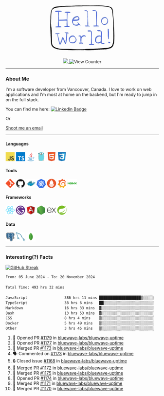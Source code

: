 <div align="center">
    <img src="./img/hello_world.webp" height="200px" width="">
    <div>
        <a href="https://www.linkedin.com/in/ajhollid">
            <img src="https://img.shields.io/badge/LinkedIn-blue"/>
        </a>
        <img src="https://komarev.com/ghpvc/?username=ajhollid&color=yellow" alt="View Counter">
    </div>
</div>

---

### About Me

I'm a software developer from Vancouver, Canada. I love to work on web applications and I'm most at home on the backend, but I'm ready to jump in on the full stack.

You can find me here: [![Linkedin Badge](https://img.shields.io/badge/-ajhollid-blue?style=flat&logo=Linkedin&logoColor=white)](https://www.linkedin.com/in/ajhollid)

Or

[Shoot me an email](mailto:ajhollid@gmail.com)

---

#### Languages

<div>
    <img src="./img/devicons/javascript-original.svg" width=30 height=30 alt="JavaScript">
    <img src="/img/devicons/typescript-original.svg" width=30 height=30 alt="TypeScript">
    <img src="./img/devicons/java-original.svg" width=30 height=30 alt="Java">
    <img src="./img/devicons/go-original.svg" width=30 height=30 alt="Golang">
    <img src="./img/devicons/html5-original.svg" width=30 height=30 alt="HTML 5">
    <img src="./img/devicons/css3-original.svg" width=30 height=30 alt="CSS 3">
</div>

#### Tools

<div>
    <img src="./img/devicons/git-original.svg" width=30 height=30 alt="Git">
    <img src="./img/devicons/github-original.svg" width=30 height=30 alt="Github">
    <img src="./img/devicons/docker-original.svg" width=30 
    height=30 alt="Docker">
    <img src="./img/devicons/kubernetes-original.svg" width=30 height=30 alt="K8">
    <img src="./img/devicons/prometheus-original.svg" width=30 height=30 alt="Prometheus">
    <img src="./img/devicons/grafana-original.svg" width=30 height=30 alt="Grafana">
    <img src="./img/devicons/nginx-original.svg" width=30 height=30 alt="Nginx">
</div>

#### Frameworks

<div>
    <img src="./img/devicons/react-original.svg" width=30 height=30 alt="React">
    <img src="./img/devicons/gatsby-original.svg" width=30 height=30 alt="Gatsby">
    <img src="./img/devicons/angularjs-original.svg" width=30 height=30 alt="AngularJS">
    <img src="./img/devicons/nodejs-original.svg" width=30 height=30 alt="NodeJS">
    <img src="./img/devicons/express-original.svg" width=30 height=30 alt="Express">
    <img src="./img/devicons/spring-original.svg" width=30 height=30 alt="Spring">
</div>

#### Data

<div>
    <img src="./img/devicons/postgresql-original.svg" width=30 height=30 alt="Postgresql">
    <img src="./img/devicons/mysql-original.svg" width=30 height=30 alt="Mysql">
    <img src="./img/devicons/mongodb-original.svg" width=30 height=30 alt="MongoDB">
</div>

---

### Interesting(?) Facts

[![GitHub Streak](http://github-readme-streak-stats.herokuapp.com?user=ajhollid)](https://git.io/streak-stats)

 <!--START_SECTION:waka-->

```txt
From: 05 June 2024 - To: 20 November 2024

Total Time: 493 hrs 32 mins

JavaScript                 386 hrs 11 mins ███████████████████▒░░░░░   77.66 %
TypeScript                 38 hrs 6 mins   ██░░░░░░░░░░░░░░░░░░░░░░░   07.66 %
Markdown                   16 hrs 33 mins  ▓░░░░░░░░░░░░░░░░░░░░░░░░   03.33 %
Bash                       13 hrs 53 mins  ▓░░░░░░░░░░░░░░░░░░░░░░░░   02.79 %
CSS                        8 hrs 4 mins    ▒░░░░░░░░░░░░░░░░░░░░░░░░   01.62 %
Docker                     5 hrs 49 mins   ▒░░░░░░░░░░░░░░░░░░░░░░░░   01.17 %
Other                      3 hrs 45 mins   ▒░░░░░░░░░░░░░░░░░░░░░░░░   00.76 %
```

<!--END_SECTION:waka-->


<!--START_SECTION:activity-->
1. 💪 Opened PR [#1179](https://github.com/bluewave-labs/bluewave-uptime/pull/1179) in [bluewave-labs/bluewave-uptime](https://github.com/bluewave-labs/bluewave-uptime)
2. 💪 Opened PR [#1177](https://github.com/bluewave-labs/bluewave-uptime/pull/1177) in [bluewave-labs/bluewave-uptime](https://github.com/bluewave-labs/bluewave-uptime)
3. 🎉 Merged PR [#1173](https://github.com/bluewave-labs/bluewave-uptime/pull/1173) in [bluewave-labs/bluewave-uptime](https://github.com/bluewave-labs/bluewave-uptime)
4. 🗣 Commented on [#1173](https://github.com/bluewave-labs/bluewave-uptime/pull/1173#issuecomment-2492690717) in [bluewave-labs/bluewave-uptime](https://github.com/bluewave-labs/bluewave-uptime)
5. 🔒 Closed issue [#1168](https://github.com/bluewave-labs/bluewave-uptime/issues/1168) in [bluewave-labs/bluewave-uptime](https://github.com/bluewave-labs/bluewave-uptime)
6. 🎉 Merged PR [#1172](https://github.com/bluewave-labs/bluewave-uptime/pull/1172) in [bluewave-labs/bluewave-uptime](https://github.com/bluewave-labs/bluewave-uptime)
7. 🎉 Merged PR [#1175](https://github.com/bluewave-labs/bluewave-uptime/pull/1175) in [bluewave-labs/bluewave-uptime](https://github.com/bluewave-labs/bluewave-uptime)
8. 💪 Opened PR [#1174](https://github.com/bluewave-labs/bluewave-uptime/pull/1174) in [bluewave-labs/bluewave-uptime](https://github.com/bluewave-labs/bluewave-uptime)
9. 🎉 Merged PR [#1171](https://github.com/bluewave-labs/bluewave-uptime/pull/1171) in [bluewave-labs/bluewave-uptime](https://github.com/bluewave-labs/bluewave-uptime)
10. 🎉 Merged PR [#1170](https://github.com/bluewave-labs/bluewave-uptime/pull/1170) in [bluewave-labs/bluewave-uptime](https://github.com/bluewave-labs/bluewave-uptime)
<!--END_SECTION:activity-->
